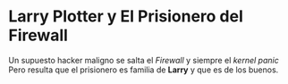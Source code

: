 # Larry Plotter y El Prisionero del Firewall

Un supuesto hacker maligno se salta el *Firewall* y siempre el *kernel panic*
Pero resulta que el prisionero es familia de **Larry** y que es de los buenos.
